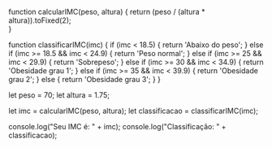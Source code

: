 function calcularIMC(peso, altura) {
    return (peso / (altura * altura)).toFixed(2);  
}


function classificarIMC(imc) {
    if (imc < 18.5) {
        return 'Abaixo do peso';
    } else if (imc >= 18.5 && imc < 24.9) {
        return 'Peso normal';
    } else if (imc >= 25 && imc < 29.9) {
        return 'Sobrepeso';
    } else if (imc >= 30 && imc < 34.9) {
        return 'Obesidade grau 1';
    } else if (imc >= 35 && imc < 39.9) {
        return 'Obesidade grau 2';
    } else {
        return 'Obesidade grau 3';
    }
}

let peso = 70; 
let altura = 1.75; 


let imc = calcularIMC(peso, altura);
let classificacao = classificarIMC(imc);


console.log("Seu IMC é: " + imc);
console.log("Classificação: " + classificacao);

